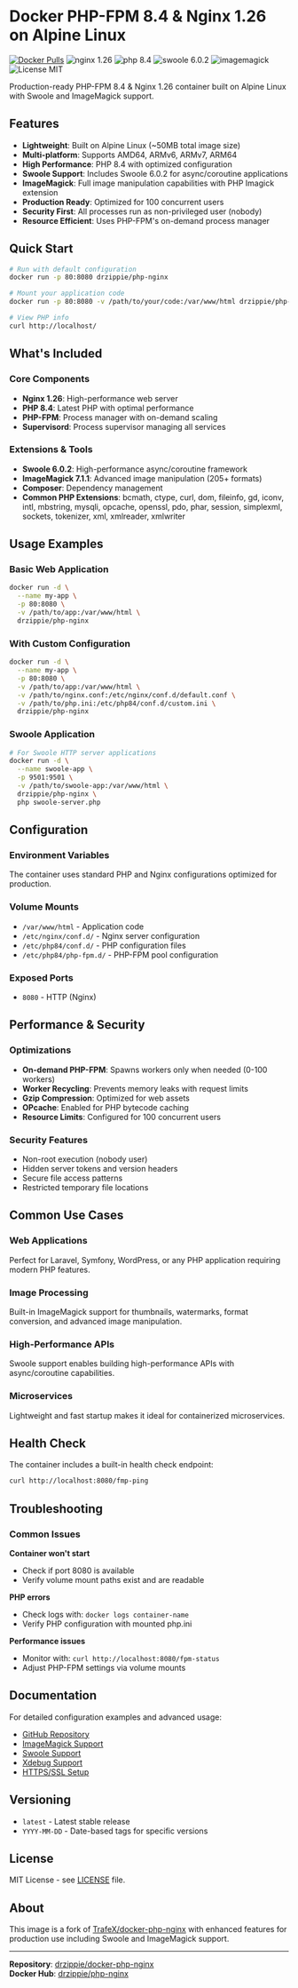 # Docker PHP-FPM 8.4 & Nginx 1.26 on Alpine Linux

[![Docker Pulls](https://img.shields.io/docker/pulls/drzippie/php-nginx.svg)](https://hub.docker.com/r/drzippie/php-nginx/)
![nginx 1.26](https://img.shields.io/badge/nginx-1.26-brightgreen.svg)
![php 8.4](https://img.shields.io/badge/php-8.4-brightgreen.svg)
![swoole 6.0.2](https://img.shields.io/badge/swoole-6.0.2-blue.svg)
![imagemagick](https://img.shields.io/badge/imagemagick-7.1.1-orange.svg)
![License MIT](https://img.shields.io/badge/license-MIT-blue.svg)

Production-ready PHP-FPM 8.4 & Nginx 1.26 container built on Alpine Linux with Swoole and ImageMagick support.

## Features

* **Lightweight**: Built on Alpine Linux (~50MB total image size)
* **Multi-platform**: Supports AMD64, ARMv6, ARMv7, ARM64
* **High Performance**: PHP 8.4 with optimized configuration
* **Swoole Support**: Includes Swoole 6.0.2 for async/coroutine applications
* **ImageMagick**: Full image manipulation capabilities with PHP Imagick extension
* **Production Ready**: Optimized for 100 concurrent users
* **Security First**: All processes run as non-privileged user (nobody)
* **Resource Efficient**: Uses PHP-FPM's on-demand process manager

## Quick Start

```bash
# Run with default configuration
docker run -p 80:8080 drzippie/php-nginx

# Mount your application code
docker run -p 80:8080 -v /path/to/your/code:/var/www/html drzippie/php-nginx

# View PHP info
curl http://localhost/
```

## What's Included

### Core Components
- **Nginx 1.26**: High-performance web server
- **PHP 8.4**: Latest PHP with optimal performance
- **PHP-FPM**: Process manager with on-demand scaling
- **Supervisord**: Process supervisor managing all services

### Extensions & Tools
- **Swoole 6.0.2**: High-performance async/coroutine framework
- **ImageMagick 7.1.1**: Advanced image manipulation (205+ formats)
- **Composer**: Dependency management
- **Common PHP Extensions**: bcmath, ctype, curl, dom, fileinfo, gd, iconv, intl, mbstring, mysqli, opcache, openssl, pdo, phar, session, simplexml, sockets, tokenizer, xml, xmlreader, xmlwriter

## Usage Examples

### Basic Web Application
```bash
docker run -d \
  --name my-app \
  -p 80:8080 \
  -v /path/to/app:/var/www/html \
  drzippie/php-nginx
```

### With Custom Configuration
```bash
docker run -d \
  --name my-app \
  -p 80:8080 \
  -v /path/to/app:/var/www/html \
  -v /path/to/nginx.conf:/etc/nginx/conf.d/default.conf \
  -v /path/to/php.ini:/etc/php84/conf.d/custom.ini \
  drzippie/php-nginx
```

### Swoole Application
```bash
# For Swoole HTTP server applications
docker run -d \
  --name swoole-app \
  -p 9501:9501 \
  -v /path/to/swoole-app:/var/www/html \
  drzippie/php-nginx \
  php swoole-server.php
```

## Configuration

### Environment Variables
The container uses standard PHP and Nginx configurations optimized for production.

### Volume Mounts
- `/var/www/html` - Application code
- `/etc/nginx/conf.d/` - Nginx server configuration
- `/etc/php84/conf.d/` - PHP configuration files
- `/etc/php84/php-fpm.d/` - PHP-FPM pool configuration

### Exposed Ports
- `8080` - HTTP (Nginx)

## Performance & Security

### Optimizations
- **On-demand PHP-FPM**: Spawns workers only when needed (0-100 workers)
- **Worker Recycling**: Prevents memory leaks with request limits
- **Gzip Compression**: Optimized for web assets
- **OPcache**: Enabled for PHP bytecode caching
- **Resource Limits**: Configured for 100 concurrent users

### Security Features
- Non-root execution (nobody user)
- Hidden server tokens and version headers
- Secure file access patterns
- Restricted temporary file locations

## Common Use Cases

### Web Applications
Perfect for Laravel, Symfony, WordPress, or any PHP application requiring modern PHP features.

### Image Processing
Built-in ImageMagick support for thumbnails, watermarks, format conversion, and advanced image manipulation.

### High-Performance APIs
Swoole support enables building high-performance APIs with async/coroutine capabilities.

### Microservices
Lightweight and fast startup makes it ideal for containerized microservices.

## Health Check

The container includes a built-in health check endpoint:
```bash
curl http://localhost:8080/fmp-ping
```

## Troubleshooting

### Common Issues

**Container won't start**
- Check if port 8080 is available
- Verify volume mount paths exist and are readable

**PHP errors**
- Check logs with: `docker logs container-name`
- Verify PHP configuration with mounted php.ini

**Performance issues**
- Monitor with: `curl http://localhost:8080/fpm-status`
- Adjust PHP-FPM settings via volume mounts

## Documentation

For detailed configuration examples and advanced usage:

- [GitHub Repository](https://github.com/drzippie/docker-php-nginx)
- [ImageMagick Support](https://github.com/drzippie/docker-php-nginx/blob/master/docs/imagemagick-support.md)
- [Swoole Support](https://github.com/drzippie/docker-php-nginx/blob/master/docs/swoole-support.md)
- [Xdebug Support](https://github.com/drzippie/docker-php-nginx/blob/master/docs/xdebug-support.md)
- [HTTPS/SSL Setup](https://github.com/drzippie/docker-php-nginx/blob/master/docs/enable-https.md)

## Versioning

- `latest` - Latest stable release
- `YYYY-MM-DD` - Date-based tags for specific versions

## License

MIT License - see [LICENSE](https://github.com/drzippie/docker-php-nginx/blob/master/LICENSE) file.

## About

This image is a fork of [TrafeX/docker-php-nginx](https://github.com/TrafeX/docker-php-nginx) with enhanced features for production use including Swoole and ImageMagick support.

---

**Repository**: [drzippie/docker-php-nginx](https://github.com/drzippie/docker-php-nginx)  
**Docker Hub**: [drzippie/php-nginx](https://hub.docker.com/r/drzippie/php-nginx)